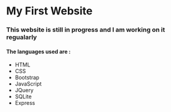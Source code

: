 # My First Website 


### This website is still in progress and I am working on it regualarly


#### The languages used are :

- HTML
- CSS
- Bootstrap
- JavaScript
- JQuery
- SQLite
- Express



